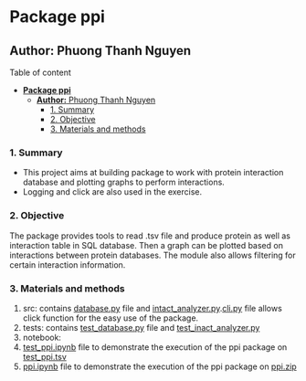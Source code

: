 
# **Package ppi**
## **Author:** Phuong Thanh Nguyen

Table of content
- [**Package ppi**](#package-ppi)
  - [**Author:** Phuong Thanh Nguyen](#author-phuong-thanh-nguyen)
    - [1. Summary](#1-summary)
    - [2. Objective](#2-objective)
    - [3. Materials and methods](#3-materials-and-methods)

### 1. Summary
- This project aims at building package to work with protein interaction database and plotting graphs to perform interactions. 
- Logging and click are also used in the exercise.

### 2. Objective
The package provides tools to read .tsv file and produce protein as well as interaction table in SQL database. Then a graph can be plotted based on interactions between protein databases. The module also allows filtering for certain interaction information. 

### 3. Materials and methods
 1. src: contains [database.py](./src/ppi/database.py) file and [intact_analyzer.py](./src/ppi/intact_analyzer.py).[cli.py](./src/ppi/cli.py) file allows click function for the easy use of the package.
 2. tests: contains [test_database.py](./tests/test_database.py) file and [test_inact_analyzer.py](./tests/test_inact_analyzer.py)
 3. notebook: 
1. [test_ppi.ipynb](./notebooks/test_ppi.ipynb) file to demonstrate the execution of the ppi package on [test_ppi.tsv](./tests/data/test_ppi.tsv)
2. [ppi.ipynb](./notebooks/ppi.ipynb) file to demonstrate the execution of the ppi package on [ppi.zip](./data/ppi.zip)
  
